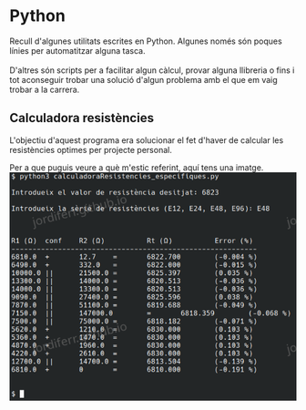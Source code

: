# Python

Recull d'algunes utilitats escrites en Python. Algunes només són poques línies per automatitzar alguna tasca.<br /><br />
D'altres són scripts per a facilitar algun càlcul, provar alguna llibreria o fins i tot aconseguir trobar una solució d'algun problema amb el que em vaig trobar a la carrera.

## Calculadora resistències

L'objectiu d'aquest programa era solucionar el fet d'haver de calcular les resistències optimes per projecte personal.

Per a que puguis veure a què m'estic referint, aquí tens una imatge.
<img src="./pictures/imatge_1.png" alt="Programa calculadoraResistencies_especifiques">
